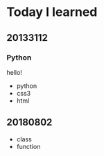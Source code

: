 # Today I learned


## 20133112

### Python
hello!

* python
* css3
* html


## 20180802

* class
* function
